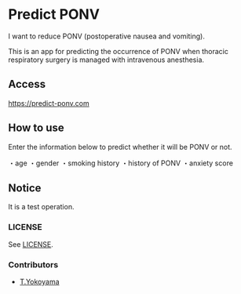 # Predict PONV

I want to reduce PONV (postoperative nausea and vomiting).

This is an app for predicting the occurrence of PONV when thoracic respiratory surgery is managed with intravenous anesthesia.

## Access

https://predict-ponv.com

## How to use

Enter the information below to predict whether it will be PONV or not.

・age
・gender
・smoking history
・history of PONV
・anxiety score

## Notice

It is a test operation.

### LICENSE

See [LICENSE](LICENSE).

### Contributors

- [T.Yokoyama](https://github.com/yktt-nuane)
